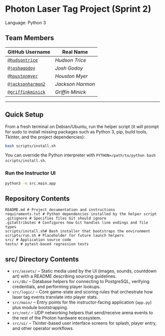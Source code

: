 # Photon Laser Tag Project (Sprint 2)

Language: Python 3

## Team Members

| GitHub Username | Real Name |
| --------------- | --------------- |
| [`@hudsontrice`](https://github.com/hudsontrice) | *Hudson Trice* |
| [`@joshagodoy`](https://github.com/joshagodoy) | *Josh Godoy* |
| [`@houstonmyer`](https://github.com/houstonmyer) | *Houston Myer* |
| [`@jacksonharmon2`](https://github.com/jacksonharmon2) | *Jackson Harmon* |
| [`@griffinkminick`](https://github.com/griffinkminick) | *Griffin Minick* |

---

## Quick Setup

From a fresh terminal on Debian/Ubuntu, run the helper script (it will prompt for sudo to install missing packages such as Python 3, pip, build tools, Tkinter, and the project dependencies):

```bash
bash scripts/install.sh
```

You can override the Python interpreter with `PYTHON=/path/to/python bash scripts/install.sh`.

### Run the Instructor UI

```bash
python3 -m src.main.app
```

## Repository Contents

```
README.md # Project documentation and instructions
requirements.txt # Python dependencies installed by the helper script
.gitignore # Specifies files Git should ignore
.gitattributes # Configures how Git handles line endings and file types
scripts/install.sh# Bash installer that bootstraps the environment
scripts/run.sh # Placeholder for future launch helpers
src/ # Application source code
tests/ # pytest-based regression tests
```

## src/ Directory Contents

- `src/assets/` – Static media used by the UI (images, sounds, countdown art) with a README describing sourcing guidelines.
- `src/db/` – Database helpers for connecting to PostgreSQL, verifying credentials, and performing player lookups.
- `src/logic/` – Core game-state and scoring rules that orchestrate how laser tag events translate into player stats.
- `src/main/` – Entry points for the instructor-facing application (`app.py`) plus module bootstrapping.
- `src/net/` – UDP networking helpers that send/receive arena events to the rest of the Photon hardware ecosystem.
- `src/ui/` – Tkinter-based user interface screens for splash, player entry, and other operator workflows.

